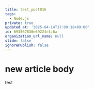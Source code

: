 ```yaml
---
title: test_post016
tags:
  - Node.js
private: true
updated_at: '2025-04-14T17:00:18+09:00'
id: 693567830e69224e1c6a
organization_url_name: null
slide: false
ignorePublish: false
---
```

# new article body
test
